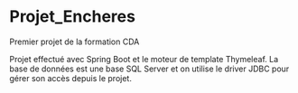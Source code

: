 # Projet_Encheres
Premier projet de la formation CDA

Projet effectué avec Spring Boot et le moteur de template Thymeleaf.
La base de données est une base SQL Server et on utilise le driver JDBC pour gérer son accès depuis le projet.

